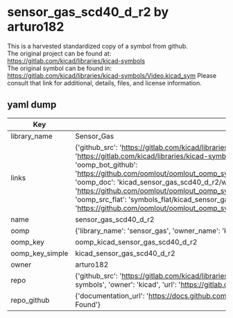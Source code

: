 # sensor_gas_scd40_d_r2 by arturo182  
This is a harvested standardized copy of a symbol from github.  
The original project can be found at:  
https://gitlab.com/kicad/libraries/kicad-symbols  
The original symbol can be found in:
https://gitlab.com/kicad/libraries/kicad-symbols/Video.kicad_sym
Please consult that link for additional, details, files, and license information.  
## yaml dump  
| Key | Value |  
| --- | --- |  
| library_name | Sensor_Gas |  
| links | {'github_src': 'https://gitlab.com/kicad/libraries/kicad-symbols/Video.kicad_sym', 'github_src_repo': 'https://gitlab.com/kicad/libraries/kicad-symbols', 'oomp_bot': 'kicad_sensor_gas_scd40_d_r2/working', 'oomp_bot_github': 'https://github.com/oomlout/oomlout_oomp_symbol_bot/tree/main/kicad_sensor_gas_scd40_d_r2/working', 'oomp_doc': 'kicad_sensor_gas_scd40_d_r2/working', 'oomp_doc_github': 'https://github.com/oomlout/oomlout_oomp_symbol_doc/tree/main/kicad_sensor_gas_scd40_d_r2/working', 'oomp_src_flat': 'symbols_flat/kicad_sensor_gas_scd40_d_r2/working', 'oomp_src_flat_github': 'https://github.com/oomlout/oomlout_oomp_symbol_src/tree/main/kicad_sensor_gas_scd40_d_r2/working'} |  
| name | sensor_gas_scd40_d_r2 |  
| oomp | {'library_name': 'sensor_gas', 'owner_name': 'kicad', 'symbol_name': 'sensor_gas_scd40_d_r2'} |  
| oomp_key | oomp_kicad_sensor_gas_scd40_d_r2 |  
| oomp_key_simple | kicad_sensor_gas_scd40_d_r2 |  
| owner | arturo182 |  
| repo | {'github_src': 'https://gitlab.com/kicad/libraries/kicad-symbols/Video.kicad_sym', 'name': 'libraries/kicad-symbols', 'owner': 'kicad', 'url': 'https://gitlab.com/kicad/libraries/kicad-symbols'} |  
| repo_github | {'documentation_url': 'https://docs.github.com/rest/repos/repos#get-a-repository', 'message': 'Not Found'} |  

